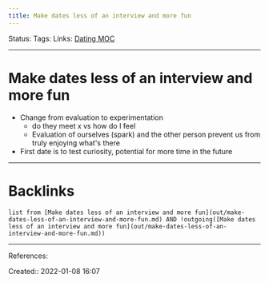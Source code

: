 ```yaml
---
title: Make dates less of an interview and more fun
---
```

Status: 
Tags: 
Links: [Dating MOC](out/dating-moc.md)
___
# Make dates less of an interview and more fun
- Change from evaluation to experimentation
	- do they meet x vs how do I feel
	- Evaluation of ourselves (spark) and the other person prevent us from truly enjoying what's there
- First date is to test curiosity, potential for more time in the future
___
# Backlinks
```dataview
list from [Make dates less of an interview and more fun](out/make-dates-less-of-an-interview-and-more-fun.md) AND !outgoing([Make dates less of an interview and more fun](out/make-dates-less-of-an-interview-and-more-fun.md))
```
___
References:

Created:: 2022-01-08 16:07